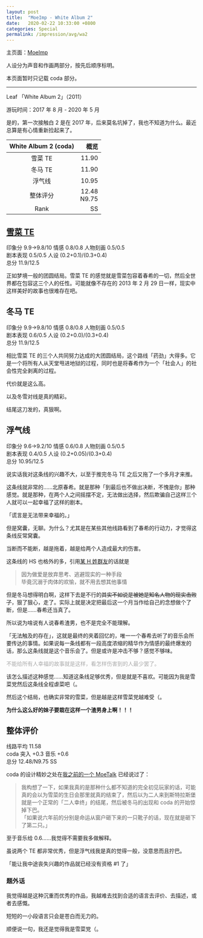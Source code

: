 ```yaml
---
layout: post
title:  "MoeImp - White Album 2"
date:   2020-02-22 10:33:00 +0800
categories: Special
permalink: /impression/avg/wa2
---
```


主页面：[MoeImp](http://yoro.xyz/impression/avg)

人设分为声音和作画两部分，按先后顺序标明。

本页面暂时只记载 coda 部分。

---

Leaf 「White Album 2」（2011）

游玩时间：2017 年 8 月 - 2020 年 5 月

是的，第一次接触白 2 是在 2017 年，后来莫名坑掉了，我也不知道为什么。最近总算是有心情重新捡起来了。

| White Album 2 (coda) | 概览 |
| :---------------: |---: |
| 雪菜 TE | 11.90 |
| 冬马 TE | 11.90 |
| 浮气线 | 10.95 |
| 整体评分 |12.48<br />N9.75|
| Rank |  SS  |

## [雪菜 TE](http://yoro.xyz/kawaiigirls/2020/02/22/wa2-setsuna-moetalk.html)

印象分 9.9→9.8/10 情感 0.8/0.8 人物刻画 0.5/0.5<br />
剧本表现 0.5/0.5 人设 (0.2+0.1)/(0.3+0.4)<br />
总分 11.9/12.5

正如梦境一般的团圆结局。雪菜 TE 的感觉就是雪菜包容着春希的一切，然后全世界都在包容这三个人的任性。可能就像不存在的 2013 年 2 月 29 日一样，现实中这样美好的故事也很难存在吧。

## 冬马 TE

印象分 9.9→9.8/10 情感 0.8/0.8 人物刻画 0.5/0.5<br />
剧本表现 0.6/0.5 人设 (0.2+0.0)/(0.3+0.4)<br />
总分 11.9/12.5

相比雪菜 TE 的三个人共同努力达成的大团圆结局，这个路线「药劲」大得多。它是一个将所有人从天堂甩进地狱的过程，同时也是将春希作为一个「社会人」的社会性完全剥离的过程。

代价就是这么高。

以及冬雪对线是真的精彩。

结尾这刀发的，真狠啊。

## 浮气线

印象分 9.6→9.2/10 情感 0.6/0.8 人物刻画 0.5/0.5<br />
剧本表现 0.4/0.5 人设 (0.2+0.05)/(0.3+0.4)<br />
总分 10.95/12.5

说实话我对这条线的兴趣不大，以至于推完冬马 TE 之后又拖了一个多月才来推。

这条线就非常的……北原春希。就是那种「到最后也不做出决断，不愧是你」那种感觉。就是那种，在两个人之间摇摆不定，无法做出选择，然后欺骗自己这样三个人就可以一起幸福了这样的剧本。

「谎言是无法带来幸福的。」

但是窝囊，无聊。为什么？尤其是在某些其他线路看到了春希的行动力，才觉得这条线反常窝囊。

当断而不能断，越是拖着，越是给两个人造成最大的伤害。

这条线的 HS 也格外的多，引用[某 H 姓群友](https://hakula.xyz)的话就是

> 因为做爱是放弃思考、逃避现实的一种手段  
> 毕竟沉溺于肉体的欢愉，就不用去想其他事情

但是冬马想得明白啊，这样下去是不行的~~其实不如说是被她是知名人物的现实击败了~~，狠了狠心，走了。实际上就是决定把最后这一个月当作给自己的念想做个了断，但是……春希还当真了。

所以说为啥说有人说春希渣男，也不是完全不能理解。

「无法触及的存在」，这就是最终的夹着回忆的，唯一一个春希去听了的音乐会所要传达的事情。如果说每一条线都有一段高度浓缩的精华作为情感的最终爆发的话，那么这条线就是这个音乐会了。但是或许是冲击不够？感觉不够味。

<p style="color: #AAAAAA">不能给所有人幸福的故事就是这样，看怎样伤害到的人最少罢了。</p>

该怎么描述这种感觉……知道这条线足够优秀，但是就是不喜欢。可能因为我是雪菜党然后这条线全程虐菜吧（。

然后这个结局，也确实非常的雪菜，但是越是这样雪菜党越难受（。

**为什么这么好的妹子要栽在这样一个渣男身上啊！！！**

## 整体评价

线路平均 11.58  
coda 突入 +0.3 音乐 +0.6  
总分 12.48/N9.75 SS

coda 的设计精妙之处在[我之前的一个 MoeTalk](https://t.bilibili.com/357881633161860094?tab=2) 已经说过了：

> 我构想了一下，如果我真的是那种什么都不知道的完全初见玩家的话，可能真的会以为雪菜的生日会那里就真的结束了，然后以为二人来到斯特拉斯堡就是一个正常的「二人幸终」的结尾，然后被冬马的出现和 coda 的开始惊掉下巴。<br />
>「如果说六年前的分别是命运从窗户砸下来的一只靴子的话，现在就是砸下了第二只。」

至于音乐给 0.6……我觉得不需要我多做解释。

虽说两个 TE 都非常优秀，但是浮气线我是真的觉得一般，没意思而且拧巴。

「能让我中途丧失兴趣的作品就已经没有资格 #1 了」

### 题外话

我觉得越是这种沉重而优秀的作品，我越难去找到合适的语言去评价、去描述，或者去感慨。

短短的一小段语言只会是苍白而无力的。

顺便说一句，我还是觉得我是雪菜党（。
